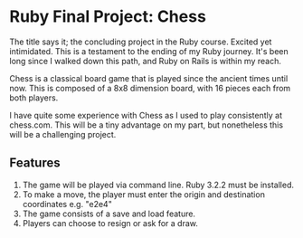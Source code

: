 # Ruby Final Project: Chess
The title says it; the concluding project in the Ruby course. Excited yet intimidated. This is a testament to the ending of my Ruby journey. It's been long since I walked down this path, and Ruby on Rails is within my reach.

Chess is a classical board game that is played since the ancient times until now. This is composed of a 8x8 dimension board, with 16 pieces each from both players.

I have quite some experience with Chess as I used to play consistently at chess.com. This will be a tiny  advantage on my part, but nonetheless this will be a challenging project.  

## Features
1. The game will be played via command line. Ruby 3.2.2 must be installed.
2. To make a move, the player must enter the origin and destination coordinates e.g. "e2e4"
3. The game consists of a save and load feature.
4. Players can choose to resign or ask for a draw.